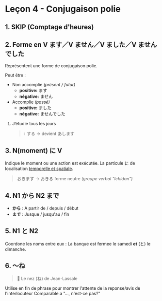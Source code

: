 # Leçon 4 - Conjugaison polie

## 1. SKIP (Comptage d'heures)

## 2. Forme en V ます／V ません／V ました／V ませんでした

Représentent une forme de conjugaison polie.

Peut être :

- Non accomplie *(présent / futur)*
  - **positive:** ます
  - **négative:** ません
- Accomplie *(passé)*
  - **positive:** ました
  - **négative:** ませんでした

1. J’étudie tous les jours

   > ℹ する -> devient あします

## 3. N(moment) に V

Indique le moment ou une action est exécutée.
La particule に de localisation <u>temporelle et spatiale</u>.

> おきます -> おきる forme neutre *(groupe verbal "Ichidan")*

## 4. N1 から N2 まで

- **から** : A partir de / depuis / début
- **まで** : Jusque / jusqu'au / fin

## 5. N1 と N2

Coordone les noms entre eux : La banque est fermee le samedi **et** (と) le dimanche.

## 6. ～ね

> 👃 Le nez (ね) de Jean-Lassale

Utilise en fin de phrase pour montrer l'attente de la reponse/avis de l'interlocuteur
Comparable a "..., n'est-ce pas?"
